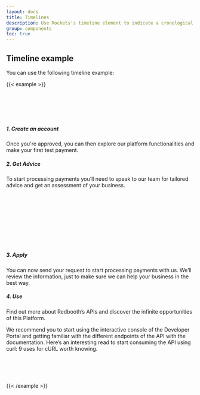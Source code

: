 ```yaml
---
layout: docs
title: Timelines
description: Use Rockets's timeline element to indicate a cronological type of information
group: components
toc: true
---
```


## Timeline example

You can use the following timeline example:

{{< example >}}
<div class="timeline timeline-six px-3 px-lg-0">
    <!-- Timeline Item 1 -->
    <div class="row no-gutters">
        <div class="col-lg">
            <!--spacer-->
        </div>
        <!-- timeline item 1 center image & middle line -->
        <div class="col-lg-1 text-center flex-column d-none d-lg-flex">
            <div class="row h-50">
                <div class="col">&nbsp;</div>
                <div class="col">&nbsp;</div>
            </div>
            <div class="row h-50">
                <div class="col middle-line">&nbsp;</div>
                <div class="col">&nbsp;</div>
            </div>
        </div>
        <!-- timeline profile card -->
        <div class="col-lg py-2">
            <div class="card timeline-card bg-soft shadow-soft border-light p-3">
                <div class="card-body p-4">
                    <h5 class="mb-3"><span class="d-lg-none">1.</span> Create an account</h5>
                    <p class="my-2 font-small">Once you're approved, you can then explore our platform functionalities and make your first test payment.</p>
                </div>
            </div>
        </div>
    </div>
    <!-- Timeline Item 2 -->
    <div class="row no-gutters">
        <!-- timeline profile card -->
        <div class="col-lg py-2">
            <div class="card left-timeline-card bg-soft shadow-soft border-light p-3">
                <div class="card-body p-4">
                    <h5 class="mb-3"><span class="d-lg-none">2.</span> Get Advice</h5>
                    <p class="my-2 font-small">To start processing payments you’ll need to speak to our team for tailored advice and get an assessment of your business.</p>
                </div>
            </div>
        </div>
        <!-- timeline item 2 center image & middle line -->
        <div class="col-lg-1 text-center flex-column d-none d-lg-flex">
            <div class="row h-50">
                <div class="col middle-line">&nbsp;</div>
                <div class="col">&nbsp;</div>
            </div>
            <div class="row h-50">
                <div class="col middle-line">&nbsp;</div>
                <div class="col">&nbsp;</div>
            </div>
        </div>
        <div class="col-lg">
            <!--spacer-->
        </div>
    </div>
    <!-- Timeline Item 3 -->
    <div class="row no-gutters">
        <div class="col-lg">
            <!--spacer-->
        </div>
        <!-- timeline item 3 center image & middle line -->
        <div class="col-lg-1 text-center flex-column d-none d-lg-flex">
            <div class="row h-50">
                <div class="col middle-line">&nbsp;</div>
                <div class="col">&nbsp;</div>
            </div>
            <div class="row h-50">
                <div class="col middle-line">&nbsp;</div>
                <div class="col">&nbsp;</div>
            </div>
        </div>
        <!-- timeline profile card -->
        <div class="col-lg py-2">
            <div class="card timeline-card bg-soft shadow-soft border-light p-3">
                <div class="card-body p-4">
                    <h5 class="mb-3"><span class="d-lg-none">3.</span> Apply</h5>
                    <p class="my-2 font-small">You can now send your request to start processing payments with us. We’ll review the information, just to make sure we can help your business in the best way.</p>
                </div>
            </div>
        </div>
    </div>
    <!-- Timeline Item 4 -->
    <div class="row no-gutters">
        <!-- timeline profile card -->
        <div class="col-lg py-2">
            <div class="card left-timeline-card bg-soft shadow-soft border-light p-3">
                <div class="card-body p-4">
                    <h5 class="mb-3"><span class="d-lg-none">4.</span> Use</h5>
                    <p class="my-2">Find out more about Redbooth’s APIs and discover the infinite opportunities of this Platform.</p>
                    <p class="font-small">We recommend you to start using the interactive console of the Developer Portal and getting familiar with the different endpoints of the API with the documentation. Here’s an interesting read to start consuming the API using curl: 9 uses for cURL worth knowing.</p>
                </div>
            </div>
        </div>
        <!-- timeline item 4 center image & middle line -->
        <div class="col-lg-1 text-center flex-column d-none d-lg-flex">
            <div class="row h-50">
                <div class="col middle-line">&nbsp;</div>
                <div class="col">&nbsp;</div>
            </div>
            <div class="row h-50">
                <div class="col">&nbsp;</div>
                <div class="col">&nbsp;</div>
            </div>
        </div>
        <div class="col-lg">
            <!--spacer-->
        </div>
    </div>
</div>
{{< /example >}}
